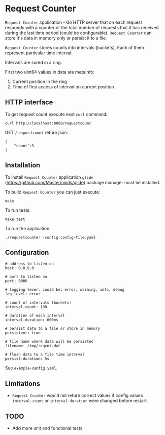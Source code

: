 # Request Counter

`Request Counter` application - Go HTTP server that on each request responds with a counter of the total number of requests that it has received during the last time period (could be configurable).
`Request Counter` can store it's data in memory only or persist it to a file.

`Request Counter` stores counts into intervals (buckets). Each of them represent particular time interval.

Intervals are sored in a ring.

First two uint64 values in data are metainfo:
1. Current position in the ring
2. Time of first access of interval on current position

## HTTP interface

To get request count execute next `curl` command:
```
curl http://localhost:8080/requestcount
```

GET `/requestcount` return json:
```
{
    "count":3
}
```

## Installation

To install `Request Counter` application `glide` (https://github.com/Masterminds/glide) package manager must be installed.

To build `Request Counter` you can just execute:
```
make
```

To run tests:
```
make test
```

To run the application:
```
./requestcounter -config config-file.yaml
```

## Configuration

```
# address to listen on
host: 0.0.0.0

# port to listen on
port: 8080

# logging lever, could be: error, warning, info, debug
log-level: error

# count of intervals (buckets)
interval-count: 100

# duration of each interval 
interval-duration: 600ms

# persist data to a file or store in memory
persistent: true

# file name where data will be persisted
filename: /tmp/reqcnt.dat

# flush data to a file time interval
persist-duration: 5s
```

See `example-config.yaml`.

## Limitations
 - `Request Counter` would not return correct values if config values `interval-count` or `interval-duration` were changed before restart.

## TODO
 - Add more unit and functional tests